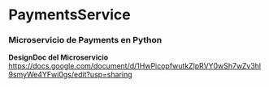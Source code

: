 # PaymentsService

### Microservicio de Payments en Python

**DesignDoc del Microservicio**
https://docs.google.com/document/d/1HwPicopfwutkZlpRVY0wSh7wZv3hl9smyWe4YFwi0gs/edit?usp=sharing
